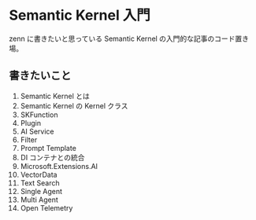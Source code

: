 # Semantic Kernel 入門

zenn に書きたいと思っている Semantic Kernel の入門的な記事のコード置き場。

## 書きたいこと

1. Semantic Kernel とは
2. Semantic Kernel の Kernel クラス
3. SKFunction
4. Plugin
5. AI Service
6. Filter
7. Prompt Template
8. DI コンテナとの統合
9. Microsoft.Extensions.AI
10. VectorData
11. Text Search
12. Single Agent
13. Multi Agent
14. Open Telemetry
